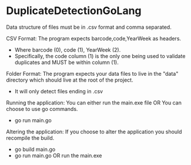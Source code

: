 # DuplicateDetectionGoLang

Data structure of files must be in .csv format and comma separated.

CSV Format:
The program expects barcode,code,YearWeek as headers.
- Where barcode (0), code (1), YearWeek (2).
- Specifically, the code column (1) is the only one being used to validate duplicates and MUST be within column (1).

Folder Format:
The program expects your data files to live in the "data" directory which should live at the root of the project.
- It will only detect files ending in .csv

Running the application:
You can either run the main.exe file OR
You can choose to use go commands.
- go run main.go

Altering the application:
If you choose to alter the application you should recompile the build.
- go build main.go 
- go run main.go OR run the main.exe

